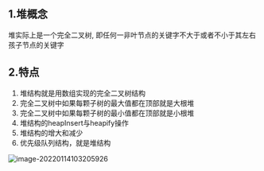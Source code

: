 ## 1.堆概念
堆实际上是一个完全二叉树, 即任何一非叶节点的关键字不大于或者不小于其左右孩子节点的关键字

## 2.特点
1. 堆结构就是用数组实现的完全二叉树结构
2. 完全二叉树中如果每颗子树的最大值都在顶部就是大根堆
3. 完全二叉树中如果每颗子树的最小值都在顶部就是小根堆
4. 堆结构的heapInsert与heapify操作
5. 堆结构的增大和减少 
6. 优先级队列结构，就是堆结构 

![image-20220114103205926](https://cdn.jsdelivr.net/gh/hx1098/Algorithm@master/img/algorthm/20220114103206.png)


